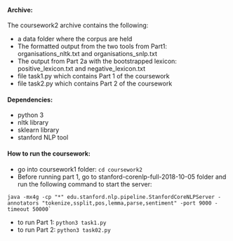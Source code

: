 #### Archive:
The coursework2 archive contains the following: 
* a data folder where the corpus are held 
* The formatted output from the two tools from Part1: organisations_nltk.txt and organisations_snlp.txt
* The output from Part 2a with the bootstrapped lexicon: positive_lexicon.txt and negative_lexicon.txt
* file task1.py which contains Part 1 of the coursework 
* file task2.py which contains Part 2 of the coursework 

#### Dependencies:
* python 3
* nltk library
* sklearn library
* stanford NLP tool

#### How to run the coursework:
* go into coursework1 folder: `cd coursework2`
* Before running part 1, go to stanford-corenlp-full-2018-10-05 folder and run the following command to start the server:

``java -mx4g -cp "*" edu.stanford.nlp.pipeline.StanfordCoreNLPServer -annotators "tokenize,ssplit,pos,lemma,parse,sentiment" -port 9000 -timeout 50000`
``
* to run Part 1: `python3 task1.py `
* to run Part 2:  `python3 task02.py `